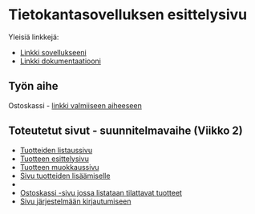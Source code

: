 # Tietokantasovelluksen esittelysivu

Yleisiä linkkejä:

* [Linkki sovellukseeni](https://aarojunt.users.cs.helsinki.fi/tsoha-aaroj/)
* [Linkki dokumentaatiooni](https://github.com/aarojun/tsoha-aaroj/tree/master/doc/dokumentaatio.pdf)

## Työn aihe

Ostoskassi - [linkki valmiiseen aiheeseen](http://advancedkittenry.github.io/suunnittelu_ja_tyoymparisto/aiheet/Ostoskassi.html) 


## Toteutetut sivut - suunnitelmavaihe (Viikko 2)
* [Tuotteiden listaussivu](https://aarojunt.users.cs.helsinki.fi/tsoha-aaroj/tuotelista)
* [Tuotteen esittelysivu](https://aarojunt.users.cs.helsinki.fi/tsoha-aaroj/product_show)
* [Tuotteen muokkaussivu](https://aarojunt.users.cs.helsinki.fi/tsoha-aaroj/product_modify)
* [Sivu tuotteiden lisäämiselle](https://aarojunt.users.cs.helsinki.fi/tsoha-aaroj/product_add)
* 
* [Ostoskassi -sivu jossa listataan tilattavat tuotteet](https://aarojunt.users.cs.helsinki.fi/tsoha-aaroj/ostoskassi.html)
* [Sivu järjestelmään kirjautumiseen](https://aarojunt.users.cs.helsinki.fi/tsoha-aaroj/login)
